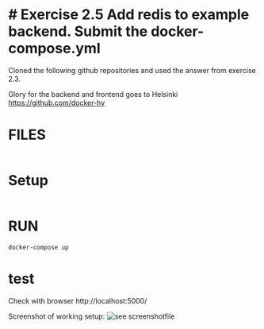 # # Exercise 2.5 Add redis to example backend. Submit the docker-compose.yml

Cloned the following github repositories and used the answer from exercise 2.3.

Glory for the backend and frontend goes to Helsinki https://github.com/docker-hy



# FILES

```code
```

# Setup
```code
```
# RUN
```code
docker-compose up
```

# test

Check with browser http://localhost:5000/

Screenshot of working setup:
![see screenshotfile](./compose-frontend-backend-2.3-test.png?raw=true "part2.2/ports_exercise/ports_2.1-test.png")

